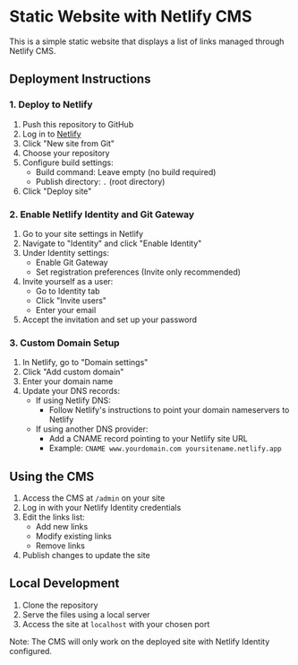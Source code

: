 # Static Website with Netlify CMS

This is a simple static website that displays a list of links managed through Netlify CMS.

## Deployment Instructions

### 1. Deploy to Netlify

1. Push this repository to GitHub
2. Log in to [Netlify](https://app.netlify.com)
3. Click "New site from Git"
4. Choose your repository
5. Configure build settings:
   - Build command: Leave empty (no build required)
   - Publish directory: `.` (root directory)
6. Click "Deploy site"

### 2. Enable Netlify Identity and Git Gateway

1. Go to your site settings in Netlify
2. Navigate to "Identity" and click "Enable Identity"
3. Under Identity settings:
   - Enable Git Gateway
   - Set registration preferences (Invite only recommended)
4. Invite yourself as a user:
   - Go to Identity tab
   - Click "Invite users"
   - Enter your email
5. Accept the invitation and set up your password

### 3. Custom Domain Setup

1. In Netlify, go to "Domain settings"
2. Click "Add custom domain"
3. Enter your domain name
4. Update your DNS records:
   - If using Netlify DNS:
     - Follow Netlify's instructions to point your domain nameservers to Netlify
   - If using another DNS provider:
     - Add a CNAME record pointing to your Netlify site URL
     - Example: `CNAME www.yourdomain.com yoursitename.netlify.app`

## Using the CMS

1. Access the CMS at `/admin` on your site
2. Log in with your Netlify Identity credentials
3. Edit the links list:
   - Add new links
   - Modify existing links
   - Remove links
4. Publish changes to update the site

## Local Development

1. Clone the repository
2. Serve the files using a local server
3. Access the site at `localhost` with your chosen port

Note: The CMS will only work on the deployed site with Netlify Identity configured.